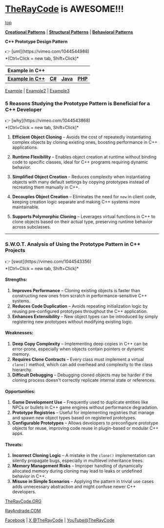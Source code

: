 # [TheRayCode](../../../README.md) is AWESOME!!!

[top](../README.md)

**[Creational Patterns](../README.md)** | **[Structural Patterns](../../Structural/README.md)** | **[Behavioral Patterns](../../Behavioral/README.md)**

**C++ Prototype Design Pattern**
<p>
👉 [uml](https://vimeo.com/1044544988)<br/>
*(Ctrl+Click = new tab, Shift+Click)*
</p>

|Example in C++|   |   |   |
|---|---|---|---|
|  [**Example in C++**](README.md) | [**C#**](../../../Csharp/Creational/Prototype/README.md) | [**Java**](../../../Java/Creational/Prototype/README.md) | [**PHP**](../../../PHP/Creational/Prototype/README.md) |

[Example](Example/README.md) | [Example2](Example2/README.md) | [Example3](Example3/README.md)

### **5 Reasons Studying the Prototype Pattern is Beneficial for a C++ Developer**

<p>
👉 [why](https://vimeo.com/1044543868)<br/>
*(Ctrl+Click = new tab, Shift+Click)*
</p>

1. **Efficient Object Cloning** – Avoids the cost of repeatedly instantiating complex objects by cloning existing ones, boosting performance in C++ applications.

2. **Runtime Flexibility** – Enables object creation at runtime without binding code to specific classes, ideal for C++ programs requiring dynamic behavior.

3. **Simplified Object Creation** – Reduces complexity when instantiating objects with many default settings by copying prototypes instead of recreating them manually in C++.

4. **Decouples Object Creation** – Eliminates the need for `new` in client code, keeping creation logic separate and making C++ systems more maintainable.

5. **Supports Polymorphic Cloning** – Leverages virtual functions in C++ to clone objects based on their actual type, preserving runtime behavior across subclasses.

---

### **S.W\.O.T. Analysis of Using the Prototype Pattern in C++ Projects**

<p>
👉 [swot](https://vimeo.com/1044543356)<br/>
*(Ctrl+Click = new tab, Shift+Click)*
</p>

#### **Strengths:**

1. **Improves Performance** – Cloning existing objects is faster than constructing new ones from scratch in performance-sensitive C++ systems.
2. **Reduces Code Duplication** – Avoids repeating initialization logic by reusing pre-configured prototypes throughout the C++ application.
3. **Enhances Extensibility** – New object types can be introduced by simply registering new prototypes without modifying existing logic.

#### **Weaknesses:**

1. **Deep Copy Complexity** – Implementing deep copies in C++ can be error-prone, especially when objects contain pointers or dynamic memory.
2. **Requires Clone Contracts** – Every class must implement a virtual `clone()` method, which can add overhead and complexity to the class hierarchy.
3. **Difficult Debugging** – Debugging cloned objects may be harder if the cloning process doesn't correctly replicate internal state or references.

#### **Opportunities:**

1. **Game Development Use** – Frequently used to duplicate entities like NPCs or bullets in C++ game engines without performance degradation.
2. **Prototype Registries** – Useful for implementing registries that manage and spawn new object types based on registered prototypes.
3. **Configurable Prototypes** – Allows developers to preconfigure prototype objects for reuse, improving code reuse in plugin-based or modular C++ apps.

#### **Threats:**

1. **Incorrect Cloning Logic** – A mistake in the `clone()` implementation can silently propagate bugs, especially in multilevel inheritance trees.
2. **Memory Management Risks** – Improper handling of dynamically allocated memory during cloning may lead to leaks or undefined behavior in C++.
3. **Misuse in Simple Scenarios** – Applying the pattern in trivial use cases adds unnecessary abstraction and might confuse newer C++ developers.


[TheRayCode.ORG](https://www.TheRayCode.org)

[RayAndrade.COM](https://www.RayAndrade.com)

[Facebook](https://www.facebook.com/TheRayCode/) | [X @TheRayCode](https://www.x.com@TheRayCode/) | [YouTube@TheRayCode](https://www.youtube.com/TheRayCode/)
